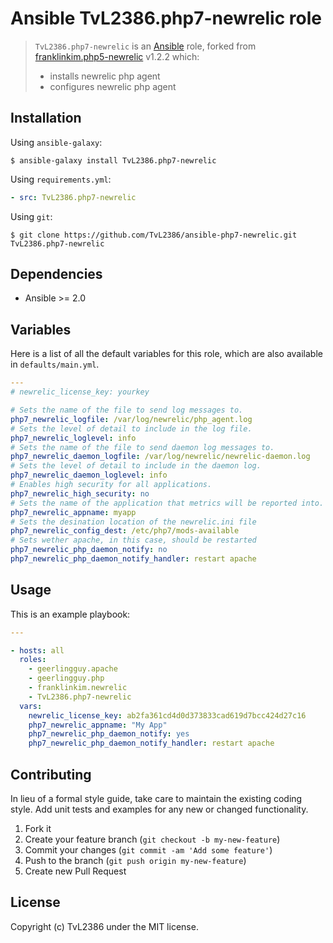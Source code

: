 # Ansible TvL2386.php7-newrelic role

> `TvL2386.php7-newrelic` is an [Ansible](http://www.ansible.com) role, forked from [franklinkim.php5-newrelic](https://github.com/weareinteractive/ansible-php5-newrelic) v1.2.2 which:
>
> * installs newrelic php agent
> * configures newrelic php agent

## Installation

Using `ansible-galaxy`:

```shell
$ ansible-galaxy install TvL2386.php7-newrelic
```

Using `requirements.yml`:

```yaml
- src: TvL2386.php7-newrelic
```

Using `git`:

```shell
$ git clone https://github.com/TvL2386/ansible-php7-newrelic.git TvL2386.php7-newrelic
```

## Dependencies

* Ansible >= 2.0

## Variables

Here is a list of all the default variables for this role, which are also available in `defaults/main.yml`.

```yaml
---
# newrelic_license_key: yourkey

# Sets the name of the file to send log messages to.
php7_newrelic_logfile: /var/log/newrelic/php_agent.log
# Sets the level of detail to include in the log file.
php7_newrelic_loglevel: info
# Sets the name of the file to send daemon log messages to.
php7_newrelic_daemon_logfile: /var/log/newrelic/newrelic-daemon.log
# Sets the level of detail to include in the daemon log.
php7_newrelic_daemon_loglevel: info
# Enables high security for all applications.
php7_newrelic_high_security: no
# Sets the name of the application that metrics will be reported into.
php7_newrelic_appname: myapp
# Sets the desination location of the newrelic.ini file
php7_newrelic_config_dest: /etc/php7/mods-available
# Sets wether apache, in this case, should be restarted
php7_newrelic_php_daemon_notify: no
php7_newrelic_php_daemon_notify_handler: restart apache

```


## Usage

This is an example playbook:

```yaml
---

- hosts: all
  roles:
    - geerlingguy.apache
    - geerlingguy.php
    - franklinkim.newrelic
    - TvL2386.php7-newrelic
  vars:
    newrelic_license_key: ab2fa361cd4d0d373833cad619d7bcc424d27c16
    php7_newrelic_appname: "My App"
    php7_newrelic_php_daemon_notify: yes
    php7_newrelic_php_daemon_notify_handler: restart apache

```


## Contributing
In lieu of a formal style guide, take care to maintain the existing coding style. Add unit tests and examples for any new or changed functionality.

1. Fork it
2. Create your feature branch (`git checkout -b my-new-feature`)
3. Commit your changes (`git commit -am 'Add some feature'`)
4. Push to the branch (`git push origin my-new-feature`)
5. Create new Pull Request

## License
Copyright (c) TvL2386 under the MIT license.
